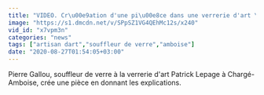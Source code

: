 ```yaml
---
title: "VIDEO. Cr\u00e9ation d'une pi\u00e8ce dans une verrerie d'art \u00e0 Amboise"
image: "https://s1.dmcdn.net/v/SPpSZ1VG4QEhMc12s/x240"
vid_id: "x7vpm3n"
categories: "news"
tags: ["artisan dart","souffleur de verre","amboise"]
date: "2020-08-27T01:54:05+03:00"
---
```

Pierre Gallou, souffleur de verre à la verrerie d'art Patrick Lepage à Chargé-Amboise, crée une pièce en donnant les explications.
